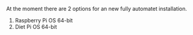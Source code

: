 At the moment there are 2 options for an new fully automatet installation.

1. Raspberry Pi OS 64-bit
2. Diet Pi OS 64-bit

